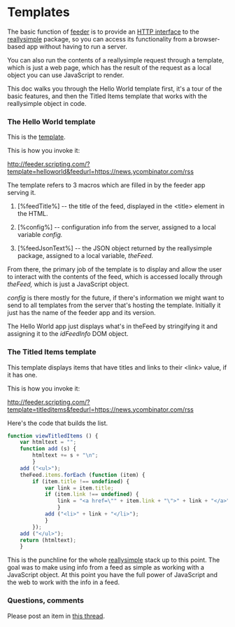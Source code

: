 # Templates

The basic function of <a href="https://github.com/scripting/feeder">feeder</a> is to provide an <a href="http://feeder.scripting.com/returnjson?feedurl=https%3A%2F%2Frss.nytimes.com%2Fservices%2Fxml%2Frss%2Fnyt%2FTheater.xml">HTTP interface</a> to the <a href="https://github.com/scripting/reallysimple">reallysimple</a> package, so you can access its functionality from a browser-based app without having to run a server. 

You can also run the contents of a reallysimple request through a template, which is just a web page, which has the result of the request as a local object you can use JavaScript to render.

This doc walks you through the Hello World template first, it's a tour of the basic features, and then the Titled Items template that works with the reallysimple object in code. 

### The Hello World template

This is the <a href="https://github.com/scripting/feeder/blob/main/templates/helloworld.html">template</a>.

This is how you invoke it:

<a href="http://feeder.scripting.com/?template=helloworld&feedurl=https://news.ycombinator.com/rss">http://feeder.scripting.com/?template=helloworld&feedurl=https://news.ycombinator.com/rss</a>

The template refers to 3 macros which are filled in by the feeder app serving it.

1. [%feedTitle%] -- the title of the feed, displayed in the &lt;title> element in the HTML.

2. [%config%] -- configuration info from the server, assigned to a local variable <i>config.</i>

3. [%feedJsonText%] -- the JSON object returned by the reallysimple package, assigned to a local variable, <i>theFeed.</i>

From there, the primary job of the template is to display and allow the user to interact with the contents of the feed, which is accessed locally through <i>theFeed,</i> which is just a JavaScript object. 

<i>config</i> is there mostly for the future, if there's information we might want to send to all templates from the server that's hosting the template. Initially it just has the name of the feeder app and its version. 

The Hello World app just displays what's in theFeed by stringifying it and assigning it to the <i>idFeedInfo</i> DOM object. 

### The Titled Items template

This template displays items that have titles and links to their &lt;link> value, if it has one. 

This is how you invoke it:

<a href="http://feeder.scripting.com/?template=titleditems&feedurl=https://news.ycombinator.com/rss">http://feeder.scripting.com/?template=titleditems&feedurl=https://news.ycombinator.com/rss</a>

Here's the code that builds the list.

```JavaScriptfunction viewTitledItems () {	var htmltext = "";	function add (s) {		htmltext += s + "\n";		}	add ("<ul>"); 	theFeed.items.forEach (function (item) {		if (item.title !== undefined) {			var link = item.title;			if (item.link !== undefined) {				link = "<a href=\"" + item.link + "\">" + link + "</a>";				}			add ("<li>" + link + "</li>");			}		});	add ("</ul>"); 	return (htmltext);	}```

This is the punchline for the whole <a href="https://github.com/scripting/reallysimple">reallysimple</a> stack up to this point. The goal was to make using info from a feed as simple as working with a JavaScript object. At this point you have the full power of JavaScript and the web to work with the info in a feed. 

### Questions, comments

Please post an item in <a href="https://github.com/scripting/feeder/issues/2">this thread</a>. 

